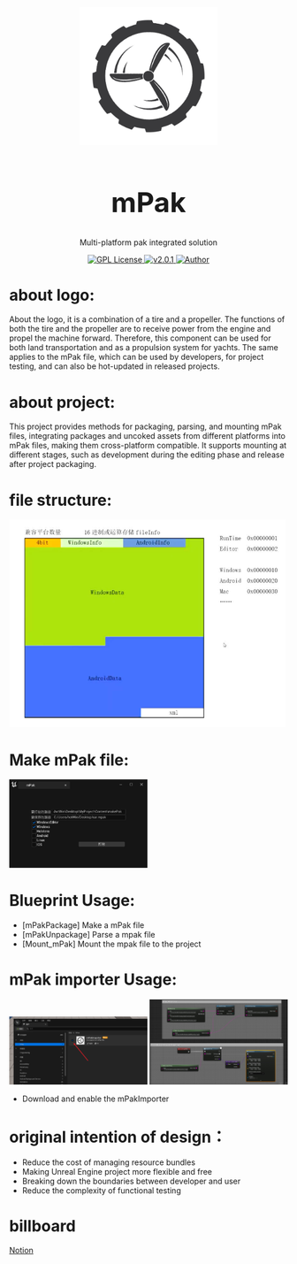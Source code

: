 
<p align="center">
<img src="./img/logo.png" width="250px"></img>
</p>
<h1 align="center" style="font-size:50px;font-weight:bold">mPak</h1>
<p align="center">Multi-platform pak integrated solution</p>
<p align="center">
    <a href="https://github.com/">
        <img src="https://img.shields.io/badge/license-Apach-blue" alt="GPL License" />
    </a>
    <a href="">
        <img src="https://img.shields.io/badge/version-v2.0.1-green" alt="v2.0.1">
    </a> 
    <a href="https://github.com/BruceAKABear">
        <img src="https://img.shields.io/badge/author-hotMonk-blueviolet" alt="Author">
    </a>
</p>

# about logo:
About the logo, it is a combination of a tire and a propeller. The functions of both the tire and the propeller are to receive power from the engine and propel the machine forward. Therefore, this component can be used for both land transportation and as a propulsion system for yachts. The same applies to the mPak file, which can be used by developers, for project testing, and can also be hot-updated in released projects.
# about project:
This project provides methods for packaging, parsing, and mounting mPak files, integrating packages and uncoked assets from different platforms into mPak files, making them cross-platform compatible. It supports mounting at different stages, such as development during the editing phase and release after project packaging.


# file structure:
<img src="./img/FileStructure.jpg" width="500px"></img>


# Make mPak file:
 <img src="./img/makeMPak.png" width="250px"></img>

# Blueprint Usage:
- [mPakPackage]	Make a mPak file
- [mPakUnpackage]  Parse a mpak file
- [Mount_mPak]  Mount the mpak file to the project


# mPak importer Usage:
<img src="./img/mPakImporter.png" width="250px"></img>
<img src="./img/mPakImporter1.png" width="250px"></img>

- Download and enable the mPakImporter



# original intention of design：
- Reduce the cost of managing resource bundles
- Making Unreal Engine project more flexible and free
- Breaking down the boundaries between developer and user
- Reduce the complexity of functional testing




# billboard


[Notion](https://initt.notion.site/ba7c4c8435f24ca6b2f1bed3c129debf?v=ee1562525cc14542becfd87b8d9620b3&pvs=4m)
